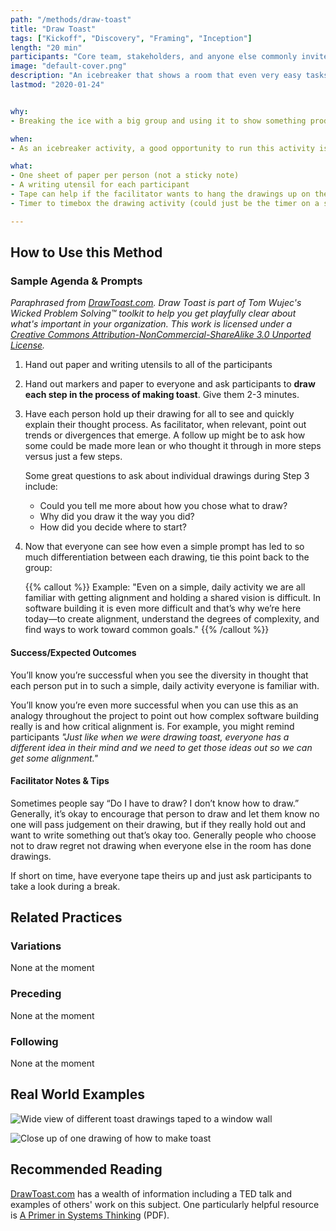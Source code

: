 ```yaml
---
path: "/methods/draw-toast"
title: "Draw Toast"
tags: ["Kickoff", "Discovery", "Framing", "Inception"]
length: "20 min"
participants: "Core team, stakeholders, and anyone else commonly invited to an Inception / Kickoff / Icebreaker event"
image: "default-cover.png"
description: "An icebreaker that shows a room that even very easy tasks can be exceedingly complex to execute without full alignment"
lastmod: "2020-01-24"


why:
- Breaking the ice with a big group and using it to show something productive is often difficult. This activity helps to explicitly demonstrate the pain points around misalignment—using a simple task that everyone in the room is familiar with—and can act as an important “a-ha” moment for team members.

when:
- As an icebreaker activity, a good opportunity to run this activity is whenever a new group is assembled that hasn't worked together before and/or will be tackling a problem together. Often this occurs at the beginning of a project for Kickoff/Inception.

what:
- One sheet of paper per person (not a sticky note)
- A writing utensil for each participant
- Tape can help if the facilitator wants to hang the drawings up on the wall
- Timer to timebox the drawing activity (could just be the timer on a smartphone)

---
```

## How to Use this Method
### Sample Agenda & Prompts
*Paraphrased from <a href="http://www.drawtoast.com/" target="_blank">DrawToast.com</a>. Draw Toast is part of Tom Wujec's Wicked Problem Solving™ toolkit to help you get playfully clear about what's important in your organization. This work is licensed under a <a href="https://creativecommons.org/licenses/by-nc-sa/3.0/deed.en_US" target="_blank">Creative Commons Attribution-NonCommercial-ShareAlike 3.0 Unported License</a>.*
1. Hand out paper and writing utensils to all of the participants

1. Hand out markers and paper to everyone and ask participants to **draw each step in the process of making toast**. Give them 2-3 minutes.

1. Have each person hold up their drawing for all to see and quickly explain their thought process. As facilitator, when relevant, point out trends or divergences that emerge. A follow up might be to ask how some could be made more lean or who thought it through in more steps versus just a few steps.

   Some great questions to ask about individual drawings during Step 3 include:
   - Could you tell me more about how you chose what to draw?
   - Why did you draw it the way you did?
   - How did you decide where to start?

1. Now that everyone can see how even a simple prompt has led to so much differentiation between each drawing, tie this point back to the group:

   {{% callout %}}
   Example: "Even on a simple, daily activity we are all familiar with getting alignment and holding a shared vision is difficult. In software building it is even more difficult and that’s why we’re here today—to create alignment, understand the degrees of complexity, and find ways to work toward common goals."
   {{% /callout %}}


#### Success/Expected Outcomes
You’ll know you’re successful when you see the diversity in thought that each person put in to such a simple, daily activity everyone is familiar with.

You’ll know you’re even more successful when you can use this as an analogy throughout the project to point out how complex software building really is and how critical alignment is. For example, you might remind participants *"Just like when we were drawing toast, everyone has a different idea in their mind and we need to get those ideas out so we can get some alignment."*

#### Facilitator Notes & Tips

Sometimes people say “Do I have to draw? I don’t know how to draw.” Generally, it’s okay to encourage that person to draw and let them know no one will pass judgement on their drawing, but if they really hold out and want to write something out that’s okay too. Generally people who choose not to draw regret not drawing when everyone else in the room has done drawings.

If short on time, have everyone tape theirs up and just ask participants to take a look during a break.

## Related Practices

### Variations
None at the moment

### Preceding
None at the moment

### Following
None at the moment

## Real World Examples
![Wide view of different toast drawings taped to a window wall](/images/practices/draw-toast/example-1.png)

![Close up of one drawing of how to make toast](/images/practices/draw-toast/example-2.png)

## Recommended Reading

<a href="http://www.drawtoast.com/" target="_blank">DrawToast.com</a> has a wealth of information including a TED talk and examples of others' work on this subject. One particularly helpful resource is <a href="http://www.drawtoast.com/downloads/DrawToast%20Systems%20Thinking%20Guide.pdf" target="_blank">A Primer in Systems Thinking</a> (PDF).
